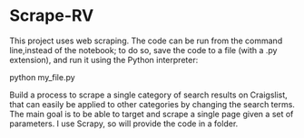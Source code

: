 # Scrape-RV

This project uses web scraping. The code can be run from the command line,instead of the notebook;
to do so, save the code to a file (with a .py extension), and run it using the Python interpreter:

python my_file.py

Build a process to scrape a single category of search results on Craigslist, that can easily be applied to other categories by changing the search terms. The main goal is to be able to target and scrape a single page given a set of parameters.
I use Scrapy, so will provide the code in a folder.
